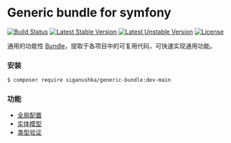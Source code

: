 # Generic bundle for symfony

[![Build Status](https://github.com/siganushka/generic-bundle/actions/workflows/ci.yaml/badge.svg)](https://github.com/siganushka/generic-bundle/actions/workflows/ci.yaml)
[![Latest Stable Version](https://poser.pugx.org/siganushka/generic-bundle/v/stable)](https://packagist.org/packages/siganushka/generic-bundle)
[![Latest Unstable Version](https://poser.pugx.org/siganushka/generic-bundle/v/unstable)](https://packagist.org/packages/siganushka/generic-bundle)
[![License](https://poser.pugx.org/siganushka/generic-bundle/license)](https://packagist.org/packages/siganushka/generic-bundle)

通用的功能性 [Bundle](https://symfony.com/doc/current/bundles.html)，提取于各项目中的可复用代码，可快速实现通用功能。

### 安装

```bash
$ composer require siganushka/generic-bundle:dev-main
```

### 功能

- [全局配置](docs/configuration.md)
- [实体模型](docs/doctrine.md)
- [类型验证](docs/constraint.md)
